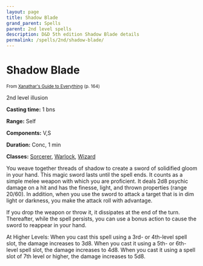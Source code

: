 ```yaml
---
layout: page
title: Shadow Blade
grand_parent: Spells
parent: 2nd level spells 
description: D&D 5th edition Shadow Blade details
permalink: /spells/2nd/shadow-blade/
---
```


# Shadow Blade

<small>From <a target="_blank" href="https://dnd.wizards.com/products/tabletop-games/rpg-products/xanathars-guide-everything">Xanathar's Guide to Everything</a> (p. 164)</small>

2nd level illusion

**Casting time:** 1 bns

**Range:** Self

**Components:** V,S 

**Duration:** Conc, 1 min

**Classes:** [Sorcerer](/classes/sorcerer/), [Warlock](/classes/warlock/), [Wizard](/classes/wizard/)

You weave together threads of shadow to create a sword of solidified gloom in your hand. This magic sword lasts until the spell ends. It counts as a simple melee weapon with which you are proficient. It deals 2d8 psychic damage on a hit and has the finesse, light, and thrown properties (range 20/60). In addition, when you use the sword to attack a target that is in dim light or darkness, you make the attack roll with advantage.

   If you drop the weapon or throw it, it dissipates at the end of the turn. Thereafter, while the spell persists, you can use a bonus action to cause the sword to reappear in your hand.

   At Higher Levels: When you cast this spell using a 3rd- or 4th-level spell slot, the damage increases to 3d8. When you cast it using a 5th- or 6th-level spell slot, the damage increases to 4d8. When you cast it using a spell slot of 7th level or higher, the damage increases to 5d8.